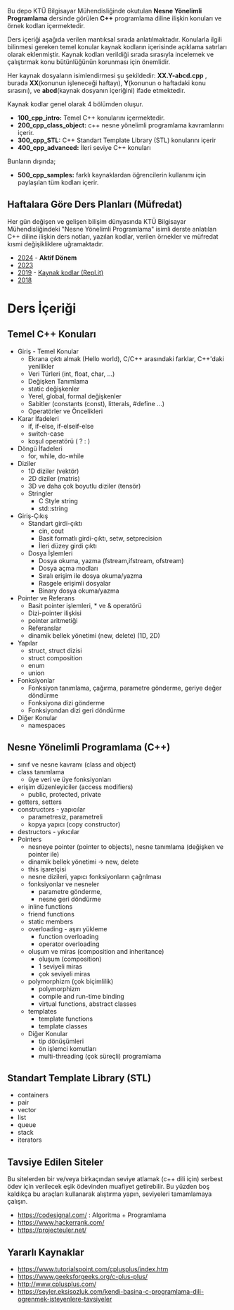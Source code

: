 Bu depo KTÜ Bilgisayar Mühendisliğinde okutulan **Nesne Yönelimli Programlama** dersinde görülen **C++** programlama diline ilişkin konuları ve örnek kodları içermektedir.

Ders içeriği aşağıda verilen mantıksal sırada anlatılmaktadır. Konularla ilgili bilinmesi gereken temel konular kaynak kodların içerisinde açıklama satırları olarak eklenmiştir. Kaynak kodları verildiği sırada sırasıyla incelemek ve çalıştırmak konu bütünlüğünün korunması için önemlidir.

Her kaynak dosyaların isimlendirmesi şu şekildedir: **XX.Y-abcd.cpp** , burada **XX**(konunun işleneceği haftayı), **Y**(konunun o haftadaki konu sırasını), ve **abcd**(kaynak dosyanın içeriğini) ifade etmektedir.

Kaynak kodlar genel olarak 4 bölümden oluşur. 
* **100_cpp_intro:** Temel C++ konularını içermektedir.
* **200_cpp_class_object:** c++ nesne yönelimli programlama kavramlarını içerir.
* **300_cpp_STL:** C++ Standart Template Library (STL) konularını içerir
* **400_cpp_advanced:** İleri seviye C++ konuları

Bunların dışında; 
* **500_cpp_samples:** farklı kaynaklardan öğrencilerin kullanımı için paylaşılan tüm kodları içerir.

## Haftalara Göre Ders Planları (Müfredat)
Her gün değişen ve gelişen bilişim dünyasında KTÜ Bilgisayar Mühendisliğindeki "Nesne Yönelimli Programlama" isimli derste anlatılan C++ diline ilişkin ders notları, yazılan kodlar, verilen örnekler ve müfredat kısmi değişikliklere uğramaktadır.
* [2024](2024-guz-ders-plan.md) - __Aktif Dönem__
* [2023](2023-guz-ders-plan.md)
* [2019](2019-guz-ders-plan.md) - [Kaynak kodlar (Repl.it)](https://repl.it/@ZaferYavuz1)
* [2018](2018-guz-ders-plan.md)

# Ders İçeriği
## Temel C++ Konuları
* Giriş - Temel Konular
  * Ekrana çıktı almak (Hello world), C/C++ arasındaki farklar, C++'daki yenilikler
  * Veri Türleri (int, float, char, ...)
  * Değişken Tanımlama
  * static değişkenler
  * Yerel, global, formal değişkenler
  * Sabitler (constants (const), litterals, #define ...)
  * Operatörler ve Öncelikleri
* Karar İfadeleri
  * if, if-else, if-elseif-else
  * switch-case
  * koşul operatörü ( ? : )
* Döngü İfadeleri  
  * for, while, do-while
* Diziler
  * 1D diziler (vektör)
  * 2D diziler (matris)
  * 3D ve daha çok boyutlu diziler (tensör)
  * Stringler
    * C Style string
    * std::string
* Giriş-Çıkış
  * Standart girdi-çıktı
    * cin, cout
    * Basit formatlı girdi-çıktı, setw, setprecision
    * İleri düzey girdi çıktı
  * Dosya İşlemleri
    * Dosya okuma, yazma (fstream,ifstream, ofstream)
    * Dosya açma modları
    * Sıralı erişim ile dosya okuma/yazma
    * Rasgele erişimli dosyalar
    * Binary dosya okuma/yazma
* Pointer ve Referans
  * Basit pointer işlemleri, * ve & operatörü
  * Dizi-pointer ilişkisi
  * pointer aritmetiği
  * Referanslar
  * dinamik bellek yönetimi (new, delete) (1D, 2D)
* Yapılar
  * struct, struct dizisi
  * struct composition
  * enum
  * union
* Fonksiyonlar
  * Fonksiyon tanımlama, çağırma, parametre gönderme, geriye değer döndürme
  * Fonksiyona dizi gönderme
  * Fonksiyondan dizi geri döndürme
* Diğer Konular
  * namespaces

## Nesne Yönelimli Programlama (C++)
* sınıf ve nesne kavramı (class and object)
* class tanımlama
  * üye veri ve üye fonksiyonları
* erişim düzenleyiciler (access modifiers)
  * public, protected, private
* getters, setters
* constructors - yapıcılar
  * parametresiz, parametreli
  * kopya yapıcı (copy constructor)
* destructors - yıkıcılar
* Pointers
  * nesneye pointer (pointer to objects), nesne tanımlama (değişken ve pointer ile)
  * dinamik bellek yönetimi -> new, delete
  * this işaretçisi
  * nesne dizileri, yapıcı fonksiyonların çağrılması
  * fonksiyonlar ve nesneler 
    * parametre gönderme, 
    * nesne geri döndürme
  * inline functions
  * friend functions
  * static members
  * overloading - aşırı yükleme
    * function overloading
    * operator overloading
  * oluşum ve miras (composition and inheritance)
    * oluşum (composition)
    * 1 seviyeli miras
    * çok seviyeli miras
  * polymorphizm (çok biçimlilik)
    * polymorphizm
    * compile and run-time binding
    * virtual functions, abstract classes
  * templates
    * template functions
    * template classes
  * Diğer Konular
    * tip dönüşümleri
    * ön işlemci komutları
    * multi-threading (çok süreçli) programlama

## Standart Template Library (STL)
  * containers
  * pair
  * vector
  * list
  * queue
  * stack
  * iterators

## Tavsiye Edilen Siteler
Bu sitelerden bir ve/veya birkaçından seviye atlamak (c++ dili için) serbest ödev için verilecek eşik ödevinden muafiyet getirebilir. Bu yüzden boş kaldıkça bu araçları kullanarak alıştırma yapın, seviyeleri tamamlamaya çalışın.
* https://codesignal.com/ : Algoritma + Programlama
* https://www.hackerrank.com/
* https://projecteuler.net/

## Yararlı Kaynaklar
* https://www.tutorialspoint.com/cplusplus/index.htm
* https://www.geeksforgeeks.org/c-plus-plus/
* http://www.cplusplus.com/
* https://seyler.eksisozluk.com/kendi-basina-c-programlama-dili-ogrenmek-isteyenlere-tavsiyeler


